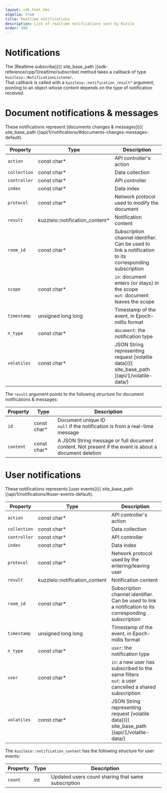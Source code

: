 ```yaml
---
layout: sdk.html.hbs
algolia: true
title: Realtime notifications
description: List of realtime notifications sent by Kuzzle
order: 100
---
```

# Notifications

The [Realtime.subscribe]({{ site_base_path }}sdk-reference/cpp/1/realtime/subscribe) method takes a callback of type `kuzzleio::NotificationListener`.  
That callback is called with a `kuzzleio::notification_result*` argument, pointing to an object whose content depends on the type of notification received.

# Document notifications & messages

These notifications represent [documents changes & messages]({{ site_base_path }}api/1/notifications/#documents-changes-messages-default).

| Property | Type |Description       |
|--------------------|------|------------------|
| `action` | const char* | API controller's action  |
| `collection` | const char* | Data collection |
| `controller` | const char* | API controller  |
| `index` | const char* | Data index |
| `protocol` | const char* | Network protocol used to modify the document |
| `result` | kuzzleio::notification_content* | Notification content |
| `room_id` | const char* | Subscription channel identifier. Can be used to link a notification to its corresponding subscription |
| `scope` | const char* | `in`: document enters (or stays) in the scope<br/>`out`: document leaves the scope |
| `timestamp` | unsigned long long | Timestamp of the event, in Epoch-millis format |
| `n_type` | const char* | `document`: the notification type |
| `volatiles` | const char* | JSON String representing request [volatile data]({{ site_base_path }}api/1/volatile-data/) |

The `result` argument points to the following structure for document notifications & messages:

| Property | Type |Description       |
|--------------------|------|------------------|
| `id` | const char* | Document unique ID<br/>`null` if the notification is from a real-time message|
| `content` | const char* | A JSON String message or full document content. Not present if the event is about a document deletion |

# User notifications

These notifications represents [user events]({{ site_base_path }}api/1/notifications/#user-events-default).

| Property | Type |Description       |
|--------------------|------|------------------|
| `action` | const char* | API controller's action  |
| `collection` | const char* | Data collection |
| `controller` | const char* | API controller  |
| `index` | const char* | Data index |
| `protocol` | const char* | Network protocol used by the entering/leaving user |
| `result` | kuzzleio::notification_content | Notification content |
| `room_id` | const char* | Subscription channel identifier. Can be used to link a notification to its corresponding subscription |
| `timestamp` | unsigned long long | Timestamp of the event, in Epoch-millis format |
| `n_type` | const char* | `user`: the notification type |
| `user` | const char* | `in`: a new user has subscribed to the same filters<br/>`out`: a user cancelled a shared subscription |
| `volatiles` | const char* | JSON String representing request [volatile data]({{ site_base_path }}api/1/volatile-data/) |

The `kuzzleio::notification_content` has the following structure for user events:

| Property | Type |Description       |
|--------------------|------|------------------|
| `count` | int |  Updated users count sharing that same subscription |

